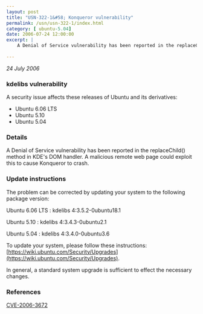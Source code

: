 ```yaml
---
layout: post
title: "USN-322-1&#58; Konqueror vulnerability"
permalink: /usn/usn-322-1/index.html
category: [ ubuntu-5.04]
date: 2006-07-24 12:00:00
excerpt: |
    A Denial of Service vulnerability has been reported in the replaceChild() method in KDE&#39;s DOM handler. A malicious remote web page could exploit this to cause Konqueror to crash.
    
--- 
```

 
 

*24 July 2006*

### kdelibs vulnerability

A security issue affects these releases of Ubuntu and its derivatives:

* Ubuntu 6.06 LTS
* Ubuntu 5.10
* Ubuntu 5.04

### Details

A Denial of Service vulnerability has been reported in the replaceChild() method in KDE&#39;s DOM handler. A malicious remote web page could exploit this to cause Konqueror to crash.

### Update instructions

The problem can be corrected by updating your system to the following package version:

Ubuntu 6.06 LTS
 : kdelibs <span>4:3.5.2-0ubuntu18.1</span>

Ubuntu 5.10
 : kdelibs <span>4:3.4.3-0ubuntu2.1</span>

Ubuntu 5.04
 : kdelibs <span>4:3.4.0-0ubuntu3.6</span>

To update your system, please follow these instructions: [https://wiki.ubuntu.com/Security/Upgrades](https://wiki.ubuntu.com/Security/Upgrades).

In general, a standard system upgrade is sufficient to effect the necessary changes.

### References

 
 [CVE-2006-3672](http://people.ubuntu.com/~ubuntu-security/cve/CVE-2006-3672)
 

